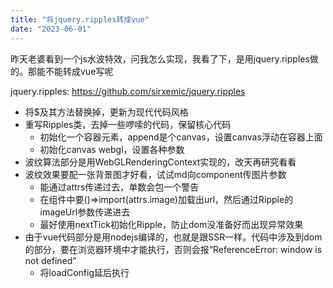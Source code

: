 ```yaml
---
title: "将jquery.ripples转成vue"
date: "2023-06-01"
---
```


昨天老婆看到一个js水波特效，问我怎么实现，我看了下，是用jquery.ripples做的。那能不能转成vue写呢

jquery.ripples: https://github.com/sirxemic/jquery.ripples

- 将$及其方法替换掉，更新为现代代码风格
- 重写Ripples类，去掉一些啰嗦的代码，保留核心代码
  * 初始化一个容器元素，append是个canvas，设置canvas浮动在容器上面
  * 初始化canvas webgl，设置各种参数
- 波纹算法部分是用WebGLRenderingContext实现的，改天再研究看看
- 波纹效果要配一张背景图才好看，试试md向component传图片参数
  * 能通过attrs传递过去，单数会包一个警告
  * 在组件中要()=>import(attrs.image)加载出url，然后通过Ripple的imageUrl参数传递进去
  * 最好使用nextTick初始化Ripple，防止dom没准备好而出现异常效果
- 由于vue代码部分是用nodejs编译的，也就是跟SSR一样。代码中涉及到dom的部分，要在浏览器环境中才能执行，否则会报“ReferenceError: window is not defined”
  * 将loadConfig延后执行

<!-- ![](images/river.jpg) -->

<waterRipple image="../../wp/2023/images/river.jpg"/>